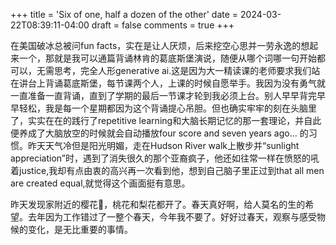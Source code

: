 +++
title = 'Six of one, half a dozen of the other'
date = 2024-03-22T08:39:11-04:00
draft = false
comments = true
+++

在美国破冰总被问fun facts，实在是让人厌烦，后来挖空心思并一劳永逸的想起来一个，那就是我可以通篇背诵林肯的葛底斯堡演说，随便从哪个词哪一句开始都可以，无需思考，完全人形generative ai.这是因为大一精读课的老师要求我们站在讲台上背诵葛底斯堡，每节课两个人，上课的时候自愿举手。我因为没有勇气就一直准备一直背诵，直到了学期的最后一节课才轮到我必须上台。别人早早背完早早轻松，我是每一个星期都因为这个背诵提心吊胆。但也确实牢牢的刻在头脑里了，实实在在的践行了repetitive learning和大脑长期记忆的那一套理论，并自此便养成了大脑放空的时候就会自动播放four score and seven years ago... 的习惯。昨天天气冷但是阳光明媚，走在Hudson River walk上散步并“sunlight appreciation”时，遇到了消失很久的那个亚裔疯子，他还如往常一样在愤怒的吼着justice,我却有点由衷的高兴再一次看到他，想到自己脑子里正过到that all men are created equal,就觉得这个画面挺有意思。

昨天发现家附近的樱花🌸，桃花和梨花都开了。春天真好啊，给人莫名的生的希望。去年因为工作错过了一整个春天，今年我不要了。好好过春天，观察与感受物候的变化，是无比重要的事情。
